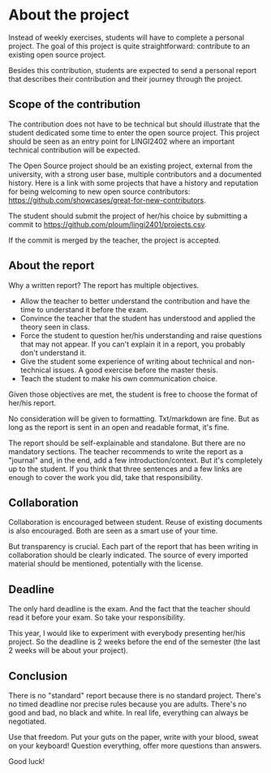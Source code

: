 
# About the project

Instead of weekly exercises, students will have to complete a personal project. The goal of this project is quite straightforward: contribute to an existing open source project.

Besides this contribution, students are expected to send a personal report that describes their contribution and their journey through the project.

## Scope of the contribution

The contribution does not have to be technical but should illustrate that the student dedicated some time to enter the open source project. This project should be seen as an entry point for LINGI2402 where an important technical contribution will be expected.

The Open Source project should be an existing project, external from the university, with a strong user base, multiple contributors and a documented history. Here is a link with some projects that have a history and reputation for being welcoming to new open source contributors: https://github.com/showcases/great-for-new-contributors.

The student should submit the project of her/his choice by submitting a commit to https://github.com/ploum/lingi2401/projects.csv.

If the commit is merged by the teacher, the project is accepted.


## About the report

Why a written report? The report has multiple objectives.

- Allow the teacher to better understand the contribution and have the time to understand it before the exam.
- Convince the teacher that the student has understood and applied the theory seen in class.
- Force the student to question her/his understanding and raise questions that may not appear. If you can't explain it in a report, you probably don't understand it.
- Give the student some experience of writing about technical and non-technical issues. A good exercise before the master thesis.
- Teach the student to make his own communication choice. 

Given those objectives are met, the student is free to choose the format of her/his report.

No consideration will be given to formatting. Txt/markdown are fine. But as long as the report is sent in an open and readable format, it's fine.

The report should be self-explainable and standalone. But there are no mandatory sections. The teacher recommends to write the report as a "journal" and, in the end, add a few introduction/context. But it's completely up to the student. If you think that three sentences and a few links are enough to cover the work you did, take that responsibility.


## Collaboration

Collaboration is encouraged between student. Reuse of existing documents is also encouraged. Both are seen as a smart use of your time. 

But transparency is crucial. Each part of the report that has been writing in collaboration should be clearly indicated. The source of every imported material should be mentioned, potentially with the license.

## Deadline

The only hard deadline is the exam. And the fact that the teacher should read it before your exam. So take your responsibility.

This year, I would like to experiment with everybody presenting her/his project. So the deadline is 2 weeks before the end of the semester (the last 2 weeks will be about your project).


## Conclusion

There is no "standard" report because there is no standard project.   There's no timed deadline nor precise rules because you are adults. There's no good and bad, no black and white. In real life, everything can always be negotiated. 

Use that freedom. Put your guts on the paper, write with your blood, sweat on your keyboard! Question everything, offer more questions than answers.

Good luck!

